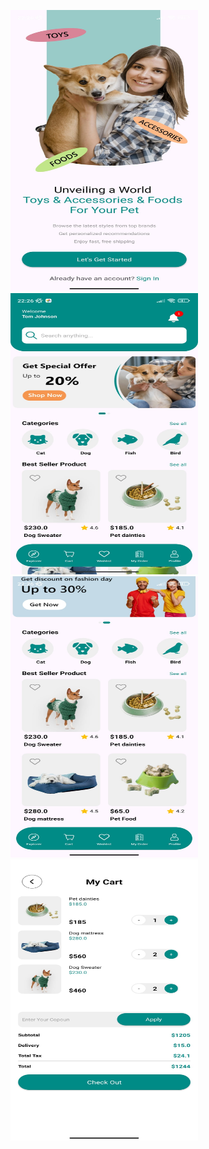 <img src = "https://github.com/salihakbass/OnlineShopApp/blob/master/app/src/main/res/drawable/screenshotintro.jpg" width="300" height="450"> <img src = "https://github.com/salihakbass/OnlineShopApp/blob/master/app/src/main/res/drawable/screenshotmain.jpg" width="300" height="450"> <img src = "https://github.com/salihakbass/OnlineShopApp/blob/master/app/src/main/res/drawable/screenshotmain2.jpg" width="300" height="450"> <img src = "https://github.com/salihakbass/OnlineShopApp/blob/master/app/src/main/res/drawable/screenshotcart.jpg" width="300" height="450"> 
